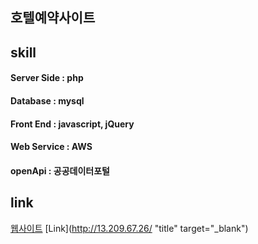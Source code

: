 호텔예약사이트
-------------


skill
-------------
#### Server Side : php
#### Database : mysql
#### Front End : javascript, jQuery
#### Web Service : AWS
#### openApi : 공공데이터포털

link
-------------
<a href="http://13.209.67.26/" target="_blank">웹사이트</a>
[Link](http://13.209.67.26/ "title" target="_blank")
